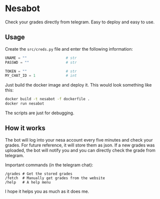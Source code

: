# Nesabot

Check your grades directly from telegram.
Easy to deploy and easy to use.

## Usage

Create the `src/creds.py` file and enter the following information:

``` python
UNAME = ""                  # str
PASSWD = ""                 # str

TOKEN = ""                  # str
MY_CHAT_ID = 1              # int
```

Just build the docker image and deploy it.
This would look something like this:

``` bash
docker build -t nesabot -f dockerfile .
docker run nesabot 
```

The scripts are just for debugging.

## How it works

The bot will log into your nesa account every five minutes and check your grades.
For future reference, it will store them as json. If a new grades was uploaded, the bot will notify
you and you can directly check the grade from telegram.

Important commands (in the telegram chat):

```
/grades # Get the stored grades
/fetch  # Manually get grades from the website
/help   # A help menu
```

I hope it helps you as much as it does me.
